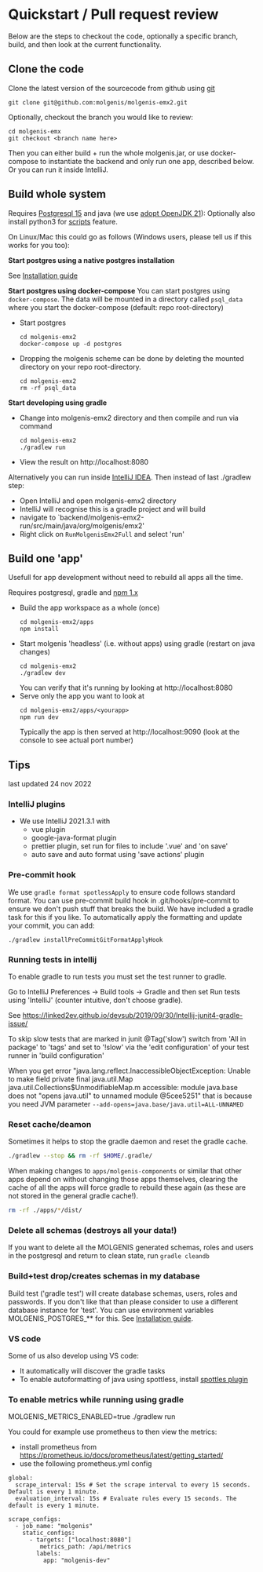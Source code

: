 # Quickstart / Pull request review

Below are the steps to checkout the code, optionally a specific branch, build, and then look at the current functionality.

## Clone the code

Clone the latest version of the sourcecode from github using [git](https://git-scm.com/downloads)

```
git clone git@github.com:molgenis/molgenis-emx2.git
```

Optionally, checkout the branch you would like to review:

```
cd molgenis-emx
git checkout <branch name here>
```

Then you can either build + run the whole molgenis.jar, or use docker-compose to instantiate the backend and only run one app, described below. Or you can run
it inside IntelliJ.

## Build whole system

Requires [Postgresql 15](https://www.postgresql.org/download/) and java (we use
[adopt OpenJDK 21](https://adoptium.net/)):
Optionally also install python3 for [scripts](use_scripts_jobs.md) feature.

On Linux/Mac this could go as follows (Windows users, please tell us if this works for you too):

**Start postgres using a native postgres installation**

See [Installation guide](run)

**Start postgres using docker-compose**
You can start postgres using `docker-compose`. The data will be mounted in a directory called `psql_data` where you start the docker-compose (default: repo
root-directory)

* Start postgres
  ```console
  cd molgenis-emx2
  docker-compose up -d postgres
  ```

* Dropping the molgenis scheme can be done by deleting the mounted directory on your repo root-directory.
  ```console
  cd molgenis-emx2
  rm -rf psql_data
  ```

**Start developing using gradle**

* Change into molgenis-emx2 directory and then compile and run via command
   ```
   cd molgenis-emx2
   ./gradlew run
   ```
* View the result on http://localhost:8080

Alternatively you can run inside [IntelliJ IDEA](https://www.jetbrains.com/idea/). Then instead of last ./gradlew step:

* Open IntelliJ and open molgenis-emx2 directory
* IntelliJ will recognise this is a gradle project and will build
* navigate to `backend/molgenis-emx2-run/src/main/java/org/molgenis/emx2'
* Right click on `RunMolgenisEmx2Full` and select 'run'

## Build one 'app'
Usefull for app development without need to rebuild all apps all the time.

Requires postgresql, gradle and [npm 1.x](https://npmpkg.com/)

* Build the app workspace as a whole (once)
  ```console
  cd molgenis-emx2/apps
  npm install
  ```
* Start molgenis 'headless' (i.e. without apps) using gradle (restart on java changes)
  ```console
  cd molgenis-emx2
  ./gradlew dev
  ```
  You can verify that it's running by looking at http://localhost:8080
* Serve only the app you want to look at
  ```console
  cd molgenis-emx2/apps/<yourapp>
  npm run dev
  ```
  Typically the app is then served at http://localhost:9090 (look at the console to see actual port number)

## Tips

last updated 24 nov 2022

### IntelliJ plugins

* We use IntelliJ 2021.3.1 with
    * vue plugin
    * google-java-format plugin
    * prettier plugin, set run for files to include '.vue' and 'on save'
    * auto save and auto format using 'save actions' plugin

### Pre-commit hook

We use `gradle format spotlessApply` to ensure code follows standard format. You can use pre-commit build hook in .git/hooks/pre-commit to ensure we don't
push stuff that breaks the build. We have included a gradle task for this if you like. To automatically apply the formatting and update your commit, you can add:

```
./gradlew installPreCommitGitFormatApplyHook
```

### Running tests in intellij

To enable gradle to run tests you must set the test runner to gradle.

Go to IntelliJ Preferences -> Build tools -> Gradle and then set Run tests using 'IntelliJ' (counter intuitive, don't choose gradle).

See https://linked2ev.github.io/devsub/2019/09/30/Intellij-junit4-gradle-issue/

To skip slow tests that are marked in junit @Tag('slow') switch from 'All in package' to 'tags' and set to '!slow' via the 'edit configuration' of your test runner in 'build configuration'

When you get error "java.lang.reflect.InaccessibleObjectException: Unable to make field private final java.util.Map java.util.Collections$UnmodifiableMap.m accessible: module java.base does not "opens java.util" to unnamed module @5cee5251"
that is because you need JVM parameter `--add-opens=java.base/java.util=ALL-UNNAMED`

### Reset cache/deamon

Sometimes it helps to stop the gradle daemon and reset the gradle cache.

```bash
./gradlew --stop && rm -rf $HOME/.gradle/
```

When making changes to `apps/molgenis-components` or similar that other apps depend on without changing those apps themselves,
clearing the cache of all the apps will force gradle to rebuild these again (as these are not stored in the general gradle cache!).

```bash
rm -rf ./apps/*/dist/
```

### Delete all schemas (destroys all your data!)

If you want to delete all the MOLGENIS generated schemas, roles and users in the postgresql and return to clean state, run
```gradle cleandb```

### Build+test drop/creates schemas in my database

Build test ('gradle test') will create database schemas, users, roles and passwords. If you don't like that than please consider to use a different database
instance for 'test'. You can use environment variables MOLGENIS_POSTGRES_** for this. See [Installation guide](run).

### VS code

Some of us also develop using VS code:

* It automatically will discover the gradle tasks
* To enable autoformatting of java using spottless,
  install [spottles plugin](https://marketplace.visualstudio.com/items?itemName=richardwillis.vscode-spotless-gradle)

### To enable metrics while running using gradle

MOLGENIS_METRICS_ENABLED=true ./gradlew run  

You could for example use prometheus to then view the metrics:
- install prometheus from https://prometheus.io/docs/prometheus/latest/getting_started/
- use the following prometheus.yml config 
```
global:
  scrape_interval: 15s # Set the scrape interval to every 15 seconds. Default is every 1 minute.
  evaluation_interval: 15s # Evaluate rules every 15 seconds. The default is every 1 minute.

scrape_configs:
  - job_name: "molgenis"
    static_configs:
      - targets: ["localhost:8080"]
         metrics_path: /api/metrics
        labels:
          app: "molgenis-dev"
```